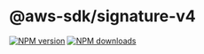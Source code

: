 # @aws-sdk/signature-v4

[![NPM version](https://img.shields.io/npm/v/@aws-sdk/signature-v4/beta.svg)](https://www.npmjs.com/package/@aws-sdk/signature-v4)
[![NPM downloads](https://img.shields.io/npm/dm/@aws-sdk/signature-v4.svg)](https://www.npmjs.com/package/@aws-sdk/signature-v4)
